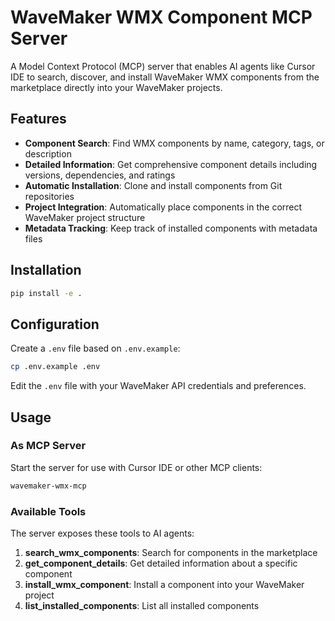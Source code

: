 # WaveMaker WMX Component MCP Server

A Model Context Protocol (MCP) server that enables AI agents like Cursor IDE to search, discover, and install WaveMaker WMX components from the marketplace directly into your WaveMaker projects.

## Features

- **Component Search**: Find WMX components by name, category, tags, or description
- **Detailed Information**: Get comprehensive component details including versions, dependencies, and ratings
- **Automatic Installation**: Clone and install components from Git repositories
- **Project Integration**: Automatically place components in the correct WaveMaker project structure
- **Metadata Tracking**: Keep track of installed components with metadata files

## Installation

```bash
pip install -e .
```


## Configuration

Create a `.env` file based on `.env.example`:
```bash
cp .env.example .env
```


Edit the `.env` file with your WaveMaker API credentials and preferences.

## Usage

### As MCP Server

Start the server for use with Cursor IDE or other MCP clients:
```bash
wavemaker-wmx-mcp
```


### Available Tools

The server exposes these tools to AI agents:

1. **search_wmx_components**: Search for components in the marketplace
2. **get_component_details**: Get detailed information about a specific component  
3. **install_wmx_component**: Install a component into your WaveMaker project
4. **list_installed_components**: List all installed components

